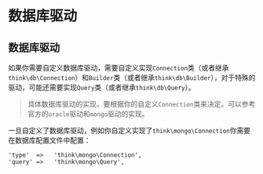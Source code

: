 # 数据库驱动

## 数据库驱动

如果你需要自定义数据库驱动，需要自定义实现`Connection`类（或者继承`think\db\Connection`）和`Builder`类（或者继承`think\db\Builder`），对于特殊的驱动，可能还需要实现`Query`类（或者继承`think\db\Query`）。

> 具体数据库驱动的实现，要根据你的自定义`Connection`类来决定。可以参考官方的`oracle`驱动和`mongo`驱动的实现。

一旦自定义了数据库驱动，例如你自定义实现了`think\mongo\Connection`你需要在数据库配置文件中配置：

```
'type'  =>   'think\mongo\Connection',
'query' =>   'think\mongo\Query',
```